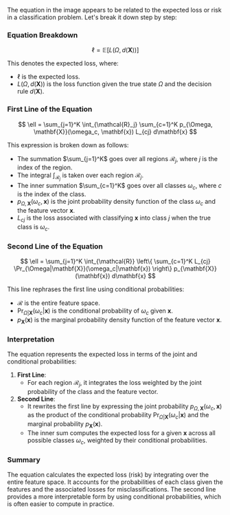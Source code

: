 The equation in the image appears to be related to the expected loss or risk in a classification problem. Let's break it down step by step:

### Equation Breakdown

$$
\ell = \mathbb{E}[L(\Omega, d(\mathbf{X}))]
$$

This denotes the expected loss, where:
- $\ell$ is the expected loss.
- $L(\Omega, d(\mathbf{X}))$ is the loss function given the true state $\Omega$ and the decision rule $d(\mathbf{X})$.

### First Line of the Equation

$$
\ell = \sum_{j=1}^K \int_{\mathcal{R}_j} \sum_{c=1}^K p_{\Omega, \mathbf{X}}(\omega_c, \mathbf{x}) L_{cj} d\mathbf{x}
$$

This expression is broken down as follows:
- The summation $\sum_{j=1}^K$ goes over all regions $\mathcal{R}_j$, where $j$ is the index of the region.
- The integral $\int_{\mathcal{R}_j}$ is taken over each region $\mathcal{R}_j$.
- The inner summation $\sum_{c=1}^K$ goes over all classes $\omega_c$, where $c$ is the index of the class.
- $p_{\Omega, \mathbf{X}}(\omega_c, \mathbf{x})$ is the joint probability density function of the class $\omega_c$ and the feature vector $\mathbf{x}$.
- $L_{cj}$ is the loss associated with classifying $\mathbf{x}$ into class $j$ when the true class is $\omega_c$.

### Second Line of the Equation

$$
\ell = \sum_{j=1}^K \int_{\mathcal{R}} \left\{ \sum_{c=1}^K L_{cj} \Pr_{\Omega|\mathbf{X}}(\omega_c|\mathbf{x}) \right\} p_{\mathbf{X}}(\mathbf{x}) d\mathbf{x}
$$

This line rephrases the first line using conditional probabilities:
- $\mathcal{R}$ is the entire feature space.
- $\Pr_{\Omega|\mathbf{X}}(\omega_c|\mathbf{x})$ is the conditional probability of $\omega_c$ given $\mathbf{x}$.
- $p_{\mathbf{X}}(\mathbf{x})$ is the marginal probability density function of the feature vector $\mathbf{x}$.

### Interpretation

The equation represents the expected loss in terms of the joint and conditional probabilities:
1. **First Line**:
   - For each region $\mathcal{R}_j$, it integrates the loss weighted by the joint probability of the class and the feature vector.
2. **Second Line**:
   - It rewrites the first line by expressing the joint probability $p_{\Omega, \mathbf{X}}(\omega_c, \mathbf{x})$ as the product of the conditional probability $\Pr_{\Omega|\mathbf{X}}(\omega_c|\mathbf{x})$ and the marginal probability $p_{\mathbf{X}}(\mathbf{x})$.
   - The inner sum computes the expected loss for a given $\mathbf{x}$ across all possible classes $\omega_c$, weighted by their conditional probabilities.

### Summary

The equation calculates the expected loss (risk) by integrating over the entire feature space. It accounts for the probabilities of each class given the features and the associated losses for misclassifications. The second line provides a more interpretable form by using conditional probabilities, which is often easier to compute in practice.